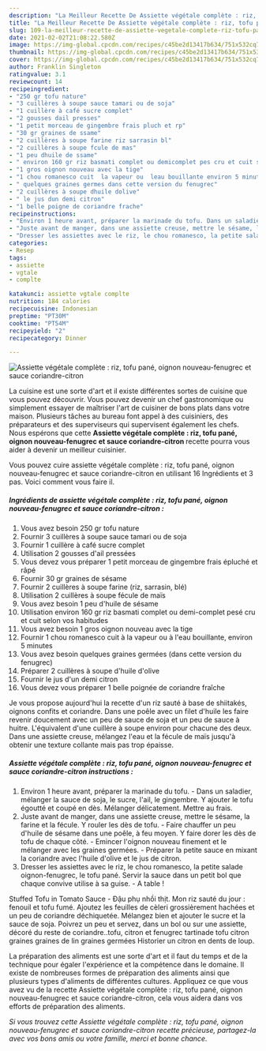 ```yaml
---
description: "La Meilleur Recette De Assiette végétale complète : riz, tofu pané, oignon nouveau-fenugrec et sauce coriandre-citron"
title: "La Meilleur Recette De Assiette végétale complète : riz, tofu pané, oignon nouveau-fenugrec et sauce coriandre-citron"
slug: 109-la-meilleur-recette-de-assiette-vegetale-complete-riz-tofu-pane-oignon-nouveau-fenugrec-et-sauce-coriandre-citron
date: 2021-02-02T21:08:22.580Z
image: https://img-global.cpcdn.com/recipes/c45be2d13417b634/751x532cq70/assiette-vegetale-complete-riz-tofu-pane-oignon-nouveau-fenugrec-et-sauce-coriandre-citron-photo-principale-de-la-recette.jpg
thumbnail: https://img-global.cpcdn.com/recipes/c45be2d13417b634/751x532cq70/assiette-vegetale-complete-riz-tofu-pane-oignon-nouveau-fenugrec-et-sauce-coriandre-citron-photo-principale-de-la-recette.jpg
cover: https://img-global.cpcdn.com/recipes/c45be2d13417b634/751x532cq70/assiette-vegetale-complete-riz-tofu-pane-oignon-nouveau-fenugrec-et-sauce-coriandre-citron-photo-principale-de-la-recette.jpg
author: Franklin Singleton
ratingvalue: 3.1
reviewcount: 14
recipeingredient:
- "250 gr tofu nature"
- "3 cuillères à soupe sauce tamari ou de soja"
- "1 cuillère à café sucre complet"
- "2 gousses dail presses"
- "1 petit morceau de gingembre frais pluch et rp"
- "30 gr graines de ssame"
- "2 cuillères à soupe farine riz sarrasin bl"
- "2 cuillères à soupe fcule de mas"
- "1 peu dhuile de ssame"
- " environ 160 gr riz basmati complet ou demicomplet pes cru et cuit selon vos habitudes"
- "1 gros oignon nouveau avec la tige"
- "1 chou romanesco cuit  la vapeur ou  leau bouillante environ 5 minutes"
- " quelques graines germes dans cette version du fenugrec"
- "2 cuillères à soupe dhuile dolive"
- " le jus dun demi citron"
- "1 belle poigne de coriandre frache"
recipeinstructions:
- "Environ 1 heure avant, préparer la marinade du tofu. Dans un saladier, mélanger la sauce de soja, le sucre, l&#39;ail, le gingembre. Y ajouter le tofu égoutté et coupé en dès. Mélanger délicatement. Mettre au frais."
- "Juste avant de manger, dans une assiette creuse, mettre le sésame, la farine et la fécule. Y rouler les dès de tofu.  Faire chauffer un peu d&#39;huile de sésame dans une poêle, à feu moyen. Y faire dorer les dès de tofu de chaque côté. Emincer l&#39;oignon nouveau finement et le mélanger avec les graines germées. Préparer la petite sauce en mixant la coriandre avec l&#39;huile d&#39;olive et le jus de citron."
- "Dresser les assiettes avec le riz, le chou romanesco, la petite salade oignon-fenugrec, le tofu pané. Servir la sauce dans un petit bol que chaque convive utilise à sa guise. A table !"
categories:
- Resep
tags:
- assiette
- vgtale
- complte

katakunci: assiette vgtale complte 
nutrition: 184 calories
recipecuisine: Indonesian
preptime: "PT30M"
cooktime: "PT54M"
recipeyield: "2"
recipecategory: Dinner

---
```



![Assiette végétale complète : riz, tofu pané, oignon nouveau-fenugrec et sauce coriandre-citron](https://img-global.cpcdn.com/recipes/c45be2d13417b634/751x532cq70/assiette-vegetale-complete-riz-tofu-pane-oignon-nouveau-fenugrec-et-sauce-coriandre-citron-photo-principale-de-la-recette.jpg)

La cuisine est une sorte d'art et il existe différentes sortes de cuisine que vous pouvez découvrir. Vous pouvez devenir un chef gastronomique ou simplement essayer de maîtriser l'art de cuisiner de bons plats dans votre maison. Plusieurs tâches au bureau font appel à des cuisiniers, des préparateurs et des superviseurs qui supervisent également les chefs. Nous espérons que cette <strong> Assiette végétale complète : riz, tofu pané, oignon nouveau-fenugrec et sauce coriandre-citron </strong> recette pourra vous aider à devenir un meilleur cuisinier.

<!--inarticleads1-->

Vous pouvez cuire assiette végétale complète : riz, tofu pané, oignon nouveau-fenugrec et sauce coriandre-citron en utilisant 16 Ingrédients et 3 pas. Voici comment vous faire il.

##### Ingrédients de assiette végétale complète : riz, tofu pané, oignon nouveau-fenugrec et sauce coriandre-citron :

1. Vous avez besoin 250 gr tofu nature
1. Fournir 3 cuillères à soupe sauce tamari ou de soja
1. Fournir 1 cuillère à café sucre complet
1. Utilisation 2 gousses d&#39;ail pressées
1. Vous devez vous préparer 1 petit morceau de gingembre frais épluché et râpé
1. Fournir 30 gr graines de sésame
1. Fournir 2 cuillères à soupe farine (riz, sarrasin, blé)
1. Utilisation 2 cuillères à soupe fécule de maïs
1. Vous avez besoin 1 peu d&#39;huile de sésame
1. Utilisation  environ 160 gr riz basmati complet ou demi-complet pesé cru et cuit selon vos habitudes
1. Vous avez besoin 1 gros oignon nouveau avec la tige
1. Fournir 1 chou romanesco cuit à la vapeur ou à l&#39;eau bouillante, environ 5 minutes
1. Vous avez besoin  quelques graines germées (dans cette version du fenugrec)
1. Préparer 2 cuillères à soupe d&#39;huile d&#39;olive
1. Fournir  le jus d&#39;un demi citron
1. Vous devez vous préparer 1 belle poignée de coriandre fraîche


Je vous propose aujourd&#39;hui la recette d&#39;un riz sauté à base de shiitakés, oignons confits et coriandre. Dans une poêle avec un filet d&#39;huile les faire revenir doucement avec un peu de sauce de soja et un peu de sauce à huitre. L&#39;équivalent d&#39;une cuillère à soupe environ pour chacune des deux. Dans une assiette creuse, mélangez l&#39;eau et la fécule de maïs jusqu&#39;à obtenir une texture collante mais pas trop épaisse. 

<!--inarticleads2-->

##### Assiette végétale complète : riz, tofu pané, oignon nouveau-fenugrec et sauce coriandre-citron instructions :

1. Environ 1 heure avant, préparer la marinade du tofu. - Dans un saladier, mélanger la sauce de soja, le sucre, l&#39;ail, le gingembre. Y ajouter le tofu égoutté et coupé en dès. Mélanger délicatement. Mettre au frais.
1. Juste avant de manger, dans une assiette creuse, mettre le sésame, la farine et la fécule. Y rouler les dès de tofu.  - Faire chauffer un peu d&#39;huile de sésame dans une poêle, à feu moyen. Y faire dorer les dès de tofu de chaque côté. - Emincer l&#39;oignon nouveau finement et le mélanger avec les graines germées. - Préparer la petite sauce en mixant la coriandre avec l&#39;huile d&#39;olive et le jus de citron.
1. Dresser les assiettes avec le riz, le chou romanesco, la petite salade oignon-fenugrec, le tofu pané. Servir la sauce dans un petit bol que chaque convive utilise à sa guise. - A table !


Stuffed Tofu in Tomato Sauce - Đậu phụ nhồi thịt. Mon riz sauté du jour : fenouil et tofu fumé. Ajoutez les feuilles de cèleri grossièrement hachées et un peu de coriandre déchiquetée. Mélangez bien et ajouter le sucre et la sauce de soja. Poivrez un peu et servez, dans un bol ou sur une assiette, décoré du reste de coriandre..tofu, citron et fenugrec tartinade tofu citron graines graines de lin graines germées Historier un citron en dents de loup. 

<!--inarticleads1-->

<p>
La préparation des aliments est une sorte d'art et il faut du temps et de la technique pour égaler l'expérience et la compétence dans le domaine. Il existe de nombreuses formes de préparation des aliments ainsi que plusieurs types d'aliments de différentes cultures. Appliquez ce que vous avez vu de la recette Assiette végétale complète : riz, tofu pané, oignon nouveau-fenugrec et sauce coriandre-citron, cela vous aidera dans vos efforts de préparation des aliments.
</p>

<p>
<i>Si vous trouvez cette Assiette végétale complète : riz, tofu pané, oignon nouveau-fenugrec et sauce coriandre-citron recette précieuse, partagez-la avec vos bons amis ou votre famille, merci et bonne chance.</i>
</p>
